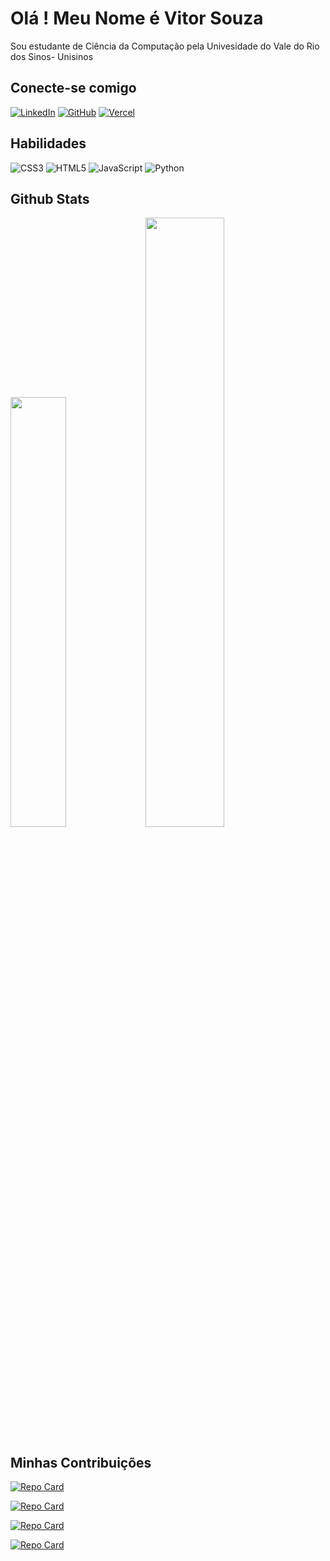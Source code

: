 # Olá ! Meu Nome é Vitor Souza 
Sou estudante de Ciência da Computação pela Univesidade do Vale do Rio dos Sinos- Unisinos

## Conecte-se comigo 

[![LinkedIn](https://img.shields.io/badge/linkedin-%230077B5.svg?style=for-the-badge&logo=linkedin&logoColor=white)](https://br.linkedin.com/in/vitor-souza-a63290a1?trk=people-guest_people_search-card)
[![GitHub](https://img.shields.io/badge/github-%23121011.svg?style=for-the-badge&logo=github&logoColor=white)](https://github.com/BadWolf232)
[![Vercel](https://img.shields.io/badge/vercel-%23000000.svg?style=for-the-badge&logo=vercel&logoColor=white)](https://vercel.com/vitors-projects-5aa71843)

## Habilidades

![CSS3](https://img.shields.io/badge/css3-%231572B6.svg?style=for-the-badge&logo=css3&logoColor=white) 
![HTML5](https://img.shields.io/badge/html5-%23E34F26.svg?style=for-the-badge&logo=html5&logoColor=white)
![JavaScript](https://img.shields.io/badge/javascript-%23323330.svg?style=for-the-badge&logo=javascript&logoColor=%23F7DF1E)
![Python](https://img.shields.io/badge/python-3670A0?style=for-the-badge&logo=python&logoColor=ffdd54)



## Github Stats 

<img width="42%" src="https://github-readme-stats.vercel.app/api?username=BadWolf232&theme=nightowl&show_icons=true"> 
<img width="50%" src="https://github-readme-stats.vercel.app/api/top-langs/?username=BadWolf232&layout=compact&size_weight=0.5&count_weight=1.5&theme=nightowl">

## Minhas Contribuições 

[![Repo Card](https://github-readme-stats.vercel.app/api/pin/?username=BadWolf232&repo=relogio-data&bg_color=191970&border_color=708090&show_icons=true&icon_color=B22222&title_color=6495ED&text_color=FFFAFA)](https://github.com/BadWolf232/relogio-data)

[![Repo Card](https://github-readme-stats.vercel.app/api/pin/?username=BadWolf232&repo=spotify-alura-25&bg_color=191970&border_color=708090&show_icons=true&icon_color=B22222&title_color=6495ED&text_color=FFFAFA)](https://github.com/BadWolf232/spotify-alura-25)

[![Repo Card](https://github-readme-stats.vercel.app/api/pin/?username=BadWolf232&repo=SinosConnect&bg_color=191970&border_color=708090&show_icons=true&icon_color=B22222&title_color=6495ED&text_color=FFFAFA)](https://github.com/BadWolf232/SinosConnect)

[![Repo Card](https://github-readme-stats.vercel.app/api/pin/?username=BadWolf232&repo=portifolio&bg_color=191970&border_color=708090&show_icons=true&icon_color=B22222&title_color=6495ED&text_color=FFFAFA)](https://github.com/BadWolf232/portifolio)
